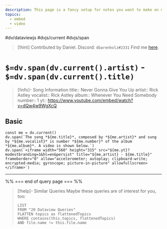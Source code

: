 ```yaml
---
description: This page is a fancy setup for notes you want to make on music videos. It renders song information and embeds a youtube video.
topics:
  - embed
  - video
---
```

#dv/dataviewjs #dvjs/current #dvjs/span 


> [!hint] Contributed by Daniel.
> Discord: `dbarenholz#2331`
> Find me [here](https://www.dbarenholz.com).

# `$=dv.span(dv.current().artist)` - `$=dv.span(dv.current().title)`

>[!info]- Song Information
> title:: Never Gonna Give You Up
> artist:: Rick Astley
> vocalist:: Rick Astley
> album:: Whenever You Need Somebody
> number:: 1
> yt:: https://www.youtube.com/embed/watch?v=dQw4w9WgXcQ


## Basic 

```dataviewjs
const me = dv.current()
dv.span(`The song *${me.title}*, composed by *${me.artist}* and sung by *${me.vocalist}* is number *${me.number}* of the album *${me.album}*. A video is shown below.`)
dv.span(`<iframe width="560" height="315" src="${me.yt}?modestbranding=1&hl=en&persist" title="${me.artist} - ${me.title}" frameborder="0" allow="accelerometer; autoplay; clipboard-write; encrypted-media; gyroscope; picture-in-picture" allowfullscreen></iframe>`)
```


---
%% === end of query page === %%
> [!help]- Similar Queries
> Maybe these queries are of interest for you, too:
> ```dataview
> LIST
> FROM "20 Dataview Queries"
> FLATTEN topics as flattenedTopics
> WHERE contains(this.topics, flattenedTopics)
> AND file.name != this.file.name
> ```